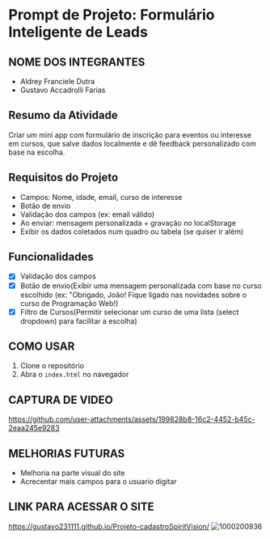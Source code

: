 #  Prompt de Projeto: Formulário Inteligente de Leads
## NOME DOS INTEGRANTES
- Aldrey Franciele Dutra
- Gustavo Accadrolli Farias
 ##  Resumo da Atividade
  Criar um mini app com formulário de inscrição para eventos ou interesse em cursos,
que salve dados localmente e dê feedback personalizado com base na escolha.

##  Requisitos do Projeto
* Campos: Nome, idade, email, curso de interesse
* Botão de envio
* Validação dos campos (ex: email válido)
* Ao enviar: mensagem personalizada + gravação no localStorage
* Exibir os dados coletados num quadro ou tabela (se quiser ir além)

 ## Funcionalidades
 - [x] Validação dos campos
 - [X] Botão de envio(Exibir uma mensagem personalizada com base no curso escolhido (ex: "Obrigado, João! Fique ligado nas novidades sobre o curso de Programação Web!)
 - [X] Filtro de Cursos(Permitir selecionar um curso de uma lista (select dropdown) para facilitar a escolha)

## COMO USAR 
1. Clone o repositório
2. Abra o `index.html` no navegador


## CAPTURA DE VIDEO
https://github.com/user-attachments/assets/199828b8-16c2-4452-b45c-2eaa245e9283

## MELHORIAS FUTURAS
- Melhoria na parte visual do site
- Acrecentar mais campos para o usuario digitar

## LINK PARA ACESSAR O SITE
https://gustavo231111.github.io/Projeto-cadastroSpiritVision/
![1000200936](https://github.com/user-attachments/assets/ff3de4ac-a1d2-4d5f-bc34-4c589e72d7ea)


       
